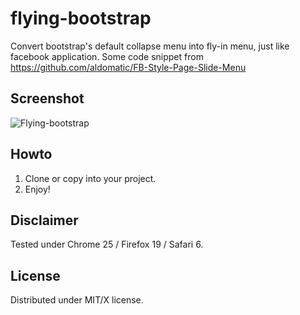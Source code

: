flying-bootstrap
================

Convert bootstrap's default collapse menu into fly-in menu, just like facebook application.
Some code snippet from https://github.com/aldomatic/FB-Style-Page-Slide-Menu


Screenshot
----------

![Flying-bootstrap](https://raw.github.com/lqez/pastebin/master/img/flying-bootstrap.jpg "Screenshot of flying-bootstrap")


Howto
-----

 1. Clone or copy into your project.
 1. Enjoy!


Disclaimer
----------

Tested under Chrome 25 / Firefox 19 / Safari 6.


License
-------

Distributed under MIT/X license. 
